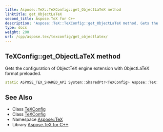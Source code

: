 ```yaml
---
title: Aspose::TeX::TeXConfig::get_ObjectLaTeX method
linktitle: get_ObjectLaTeX
second_title: Aspose.TeX for C++
description: 'Aspose::TeX::TeXConfig::get_ObjectLaTeX method. Gets the configuration of ObjectTeX engine extension with ObjectLaTeX format preloaded in C++.'
type: docs
weight: 200
url: /cpp/aspose.tex/texconfig/get_objectlatex/
---
```

## TeXConfig::get_ObjectLaTeX method


Gets the configuration of ObjectTeX engine extension with ObjectLaTeX format preloaded.

```cpp
static ASPOSE_TEX_SHARED_API System::SharedPtr<TeXConfig> Aspose::TeX::TeXConfig::get_ObjectLaTeX()
```

## See Also

* Class [TeXConfig](../)
* Class [TeXConfig](../)
* Namespace [Aspose::TeX](../../)
* Library [Aspose.TeX for C++](../../../)
